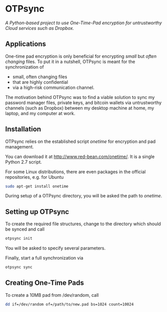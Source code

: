 OTPsync
========

_A Python-based project to use One-Time-Pad encryption for untrustworthy Cloud services such as Dropbox._

Applications
------------

One-time pad encryption is only beneficial for encrypting *small* but *often changing* files.
To put it in a nutshell, OTPsync is meant for the synchronization of
- small, often changing files
- that are highly confidential
- via a high-risk communication channel.

The motivation behind OTPsync was to find a viable solution to sync my password manager files, private keys, and bitcoin wallets via untrustworthy channels (such as Dropbox) between my desktop machine at home, my laptop, and my computer at work.


Installation
------------

OTPsync relies on the established script *onetime* for encryption and pad management. 

You can download it at http://www.red-bean.com/onetime/. It is a single Python 2.7 script.

For some Linux distributions, there are even packages in the official repositories, e.g. for Ubuntu
```bash
sudo apt-get install onetime
```

During setup of a OTPsync directory, you will be asked the path to *onetime*.

Setting up OTPsync
------------------

To create the required file structures, change to the directory which should be synced and call
```bash
otpsync init
```
You will be asked to specify several parameters.

Finally, start a full synchronization via
```bash
otpsync sync
```

Creating One-Time Pads
----------------------

To create a 10MB pad from /dev/random, call
```bash
dd if=/dev/random of=/path/to/new.pad bs=1024 count=10024
```
